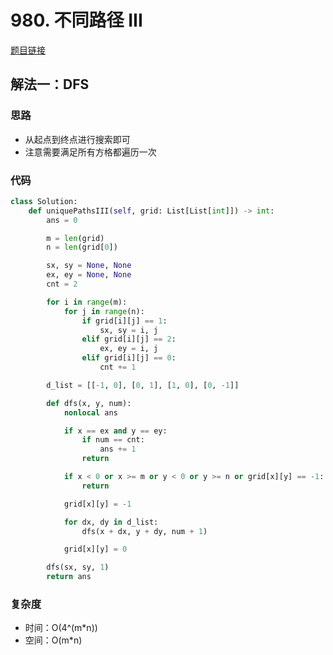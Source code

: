 # 980. 不同路径 III

[题目链接](https://leetcode.cn/problems/unique-paths-iii/description/)

## 解法一：DFS

### 思路

- 从起点到终点进行搜索即可
- 注意需要满足所有方格都遍历一次

### 代码

```py
class Solution:
    def uniquePathsIII(self, grid: List[List[int]]) -> int:
        ans = 0

        m = len(grid)
        n = len(grid[0])

        sx, sy = None, None
        ex, ey = None, None
        cnt = 2

        for i in range(m):
            for j in range(n):
                if grid[i][j] == 1:
                    sx, sy = i, j
                elif grid[i][j] == 2:
                    ex, ey = i, j
                elif grid[i][j] == 0:
                    cnt += 1

        d_list = [[-1, 0], [0, 1], [1, 0], [0, -1]]

        def dfs(x, y, num):
            nonlocal ans

            if x == ex and y == ey:
                if num == cnt:
                    ans += 1
                return

            if x < 0 or x >= m or y < 0 or y >= n or grid[x][y] == -1:
                return 

            grid[x][y] = -1

            for dx, dy in d_list:
                dfs(x + dx, y + dy, num + 1)

            grid[x][y] = 0

        dfs(sx, sy, 1)
        return ans
```

### 复杂度

- 时间：O(4^(m*n))
- 空间：O(m*n)
